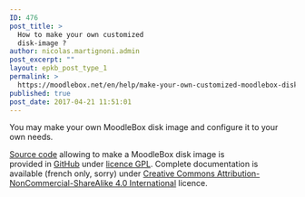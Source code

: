 ```yaml
---
ID: 476
post_title: >
  How to make your own customized
  disk-image ?
author: nicolas.martignoni.admin
post_excerpt: ""
layout: epkb_post_type_1
permalink: >
  https://moodlebox.net/en/help/make-your-own-customized-moodlebox-disk-image/
published: true
post_date: 2017-04-21 11:51:01
---
```

You may make your own MoodleBox disk image and configure it to your own needs.

<a href="https://github.com/martignoni/make-moodlebox" target="_blank" rel="noopener noreferrer">Source code</a> allowing to make a MoodleBox disk image is provided in <a href="https://github.com/martignoni/make-moodlebox" target="_blank" rel="noopener noreferrer">GitHub</a> under <a href="https://www.gnu.org/licenses/gpl-3.0.en.html" target="_blank" rel="noopener noreferrer">licence GPL</a>. Complete documentation is available (french only, sorry) under <a href="https://creativecommons.org/licenses/by-nc-sa/4.0/" target="_blank" rel="noopener noreferrer">Creative Commons Attribution-NonCommercial-ShareAlike 4.0 International</a> licence.